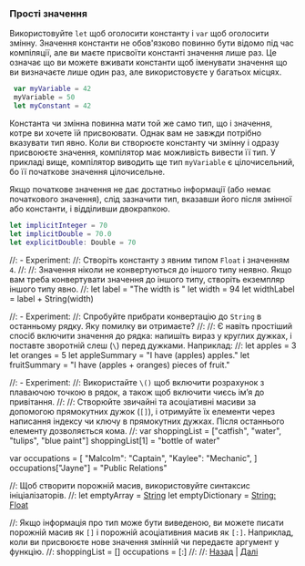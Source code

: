 ### Прості значення
Використовуйте `let` щоб оголосити константу і `var` щоб оголосити змінну. Значення константи не обов'язково повинно бути відомо під час компіляції, але ви маєте присвоїти константі значення лише раз. Це означає що ви можете вживати константи щоб іменувати значення що ви визначаєте лише один раз, але використовуєте у багатьох місцях.
```swift
 var myVariable = 42
 myVariable = 50
 let myConstant = 42
 ```
Константа чи змінна повинна мати той же само тип, що і значення, котре ви хочете їй присвоювати. Однак вам не завжди потрібно вказувати тип явно. Коли ви створюєте константу чи змінну і одразу присвоюєте значення, компілятор має можливість вивести її тип. У прикладі вище, компілятор виводить ще тип `myVariable` є цілочисельний, бо її початкове значення цілочисельне.

Якщо початкове значення не дає достатньо інформації (або немає початкового значення), слід зазначити тип, вказавши його після змінної або константи, і відділивши двокрапкою.
```swift
let implicitInteger = 70
let implicitDouble = 70.0
let explicitDouble: Double = 70
```
//: - Experiment:
//: Створіть константу з явним типом `Float` і значенням `4`.
//:
//: Значення ніколи не конвертуються до іншого типу неявно. Якщо вам треба конвертувати значення до іншого типу, створіть екземпляр іншого типу явно.
//:
 let label = "The width is "
 let width = 94
 let widthLabel = label + String(width)

//: - Experiment:
//: Спробуйте прибрати конвертацію до `String` в останньому рядку. Яку помилку ви отримаєте?
//:
//: Є навіть простіший спосіб включити значення до рядка: напишіть вираз у круглих дужках, і поставте зворотній слеш (`\`) перед дужками. Наприклад:
//:
 let apples = 3
 let oranges = 5
 let appleSummary = "I have \(apples) apples."
 let fruitSummary = "I have \(apples + oranges) pieces of fruit."

//: - Experiment:
//: Використайте `\()` щоб включити розрахунок з плаваючою точкою в рядок, а також щоб включити чиєсь ім’я до привітання.
//:
//: Створюйте звичайні та асоціативні масиви за допомогою прямокутних дужок (`[]`), і отримуйте їх елементи через написання індексу чи ключу в прямокутних дужках. Після останнього елементу дозволяється кома.
//:
 var shoppingList = ["catfish", "water", "tulips", "blue paint"]
 shoppingList[1] = "bottle of water"
 
 var occupations = [
 "Malcolm": "Captain",
 "Kaylee": "Mechanic",
 ]
 occupations["Jayne"] = "Public Relations"

//: Щоб створити порожній масив, використовуйте синтаксис ініціалізаторів.
//:
 let emptyArray = [String]()
 let emptyDictionary = [String: Float]()

//: Якщо інформація про тип може бути виведеною, ви можете писати порожній масив як `[]` і порожній асоціативния масив як `[:]`. Наприклад, коли ви присвоюєте нове значення змінній чи передаєте аргумент у функцію.
//:
 shoppingList = []
 occupations = [:]
//:
//: [Назад](@previous) | [Далі](@next)

